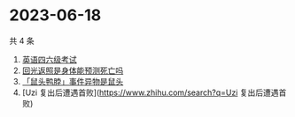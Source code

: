 # 2023-06-18

共 4 条

<!-- BEGIN -->
<!-- 最后更新时间 Sun Jun 18 2023 05:08:47 GMT+0800 (China Standard Time) -->

1. [英语四六级考试](https://www.zhihu.com/search?q=英语四六级考试)
1. [回光返照是身体能预测死亡吗](https://www.zhihu.com/search?q=回光返照是身体能预测死亡吗)
1. [「鼠头鸭脖」事件异物是鼠头](https://www.zhihu.com/search?q=「鼠头鸭脖」事件异物是鼠头)
1. [Uzi 复出后遭遇首败](https://www.zhihu.com/search?q=Uzi 复出后遭遇首败)

<!-- END -->
